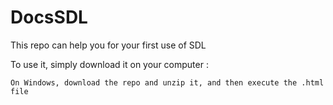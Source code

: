 # DocsSDL
This repo can help you for your first use of SDL

To use it, simply download it on your computer :

	On Windows, download the repo and unzip it, and then execute the .html file

  
